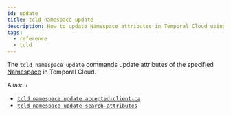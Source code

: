 ```yaml
---
id: update
title: tcld namespace update
description: How to update Namespace attributes in Temporal Cloud using tcld.
tags:
  - reference
  - tcld
---
```


The `tcld namespace update` commands update attributes of the specified [Namespace](/docs/concepts/what-is-a-namespace) in Temporal Cloud.

Alias: `u`

- [`tcld namespace update accepted-client-ca`](/docs/cloud/tcld/namespace/update/accepted-client-ca)
- [`tcld namespace update search-attributes`](/docs/cloud/tcld/namespace/update/search-attributes)
